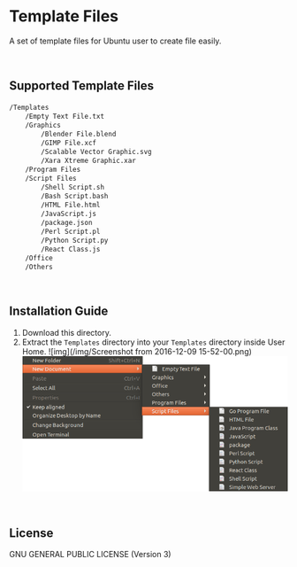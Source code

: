 # Template Files
A set of template files for Ubuntu user to create file easily.

<br/>

## Supported Template Files
```
/Templates
    /Empty Text File.txt
    /Graphics
        /Blender File.blend
        /GIMP File.xcf
        /Scalable Vector Graphic.svg
        /Xara Xtreme Graphic.xar
    /Program Files
    /Script Files
        /Shell Script.sh
        /Bash Script.bash
        /HTML File.html
        /JavaScript.js
        /package.json
        /Perl Script.pl
        /Python Script.py
        /React Class.js
    /Office
    /Others
```

<br/>

## Installation Guide
1. Download this directory.
1. Extract the `Templates` directory into your `Templates` directory inside User Home.
![img](/img/Screenshot from 2016-12-09 15-52-00.png)
![img2](/img/Menu_014.png)

<br/>

## License
GNU GENERAL PUBLIC LICENSE (Version 3)
